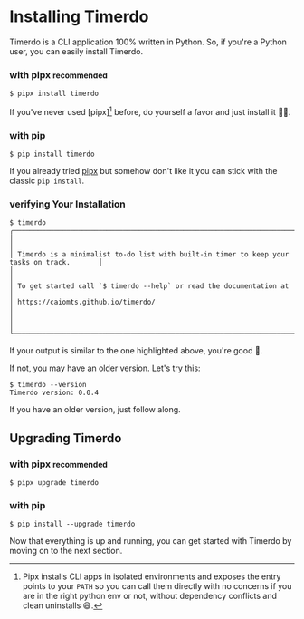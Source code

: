 # Installing Timerdo
Timerdo is a CLI application 100% written in Python. So, if you're a Python user, you can easily install Timerdo.


### with pipx <small>recommended</small>

```shell
$ pipx install timerdo
```

If you've never used [pipx][^1] before, do yourself a favor and just install it :teacher:. 

### with pip

```shell
$ pip install timerdo
```

If you already tried [pipx] but somehow don't like it you can 
stick with the classic `pip install`.

### verifying Your Installation

```shell
$ timerdo
╭───────────────────────────────────────────────────────────────────────────────────────────╮
│                                                                                           │
│ Timerdo is a minimalist to-do list with built-in timer to keep your tasks on track.       │
│                                                                                           │
│ To get started call `$ timerdo --help` or read the documentation at                       │
│ https://caiomts.github.io/timerdo/                                                        │
│                                                                                           │
╰───────────────────────────────────────────────────────────────────────────────────────────╯
```

If your output is similar to the one highlighted above, you're good :rocket:.

If not, you may have an older version. Let's try this:

```shell hl_lines="2"
$ timerdo --version
Timerdo version: 0.0.4
```

If you have an older version, just follow along.

## Upgrading Timerdo

### with pipx <small>recommended</small>

```shell
$ pipx upgrade timerdo
```

### with pip

```shell
$ pip install --upgrade timerdo
```

Now that everything is up and running, you can get started with Timerdo by moving on to
the next section.

[tutorial]:tutorials.md
[pipx]:https://pypa.github.io/pipx/
[^1]: Pipx installs CLI apps in isolated environments and exposes the
entry points to your `PATH` so you can call them directly with no concerns
if you are in the right python env or not, without dependency conflicts and clean uninstalls :sweat_smile:.
